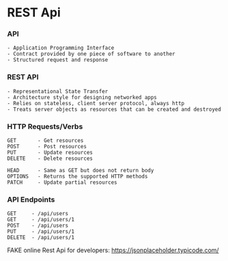 # REST Api

### API

	- Application Programming Interface
	- Contract provided by one piece of software to another
	- Structured request and response

### REST API

	- Representational State Transfer
	- Architecture style for designing networked apps
	- Relies on stateless, client server protocol, always http
	- Treats server objects as resources that can be created and destroyed


### HTTP Requests/Verbs

    GET       - Get resources
    POST      - Post resources
    PUT       - Update resources
    DELETE    - Delete resources

    HEAD      - Same as GET but does not return body
    OPTIONS   - Returns the supported HTTP methods
    PATCH     - Update partial resources


### API Endpoints

    GET     - /api/users
    GET     - /api/users/1
    POST    - /api/users
    PUT     - /api/users/1
    DELETE  - /api/users/1

FAKE online Rest Api for developers:
https://jsonplaceholder.typicode.com/
